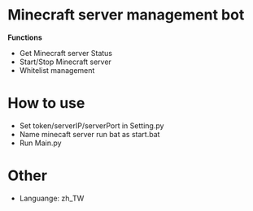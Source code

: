 # Minecraft server management bot
**Functions**
- Get Minecraft server Status
- Start/Stop Minecraft server
- Whitelist management
# How to use
- Set token/serverIP/serverPort in Setting.py
- Name minecaft server run bat as start.bat
- Run Main.py
# Other
- Languange: zh_TW

